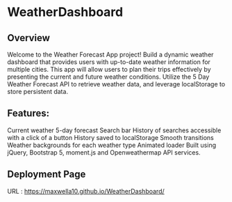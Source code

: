 # WeatherDashboard

## Overview 
Welcome to the Weather Forecast App project!  Build a dynamic weather dashboard that provides users with up-to-date weather information for multiple cities. This app will allow users to plan their trips effectively by presenting the current and future weather conditions. Utilize the 5 Day Weather Forecast API to retrieve weather data, and leverage localStorage to store persistent data.


## Features:
 Current weather
 5-day forecast
 Search bar
 History of searches accessible with a click of a button
 History saved to localStorage
 Smooth transitions
 Weather backgrounds for each weather type
 Animated loader
Built using jQuery, Bootstrap 5, moment.js and Openweathermap API services.


## Deployment Page

URL : https://maxwella10.github.io/WeatherDashboard/
